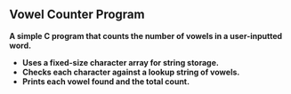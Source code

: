 
## Vowel Counter Program

**A simple C program that counts the number of vowels in a user-inputted word.**

- **Uses a fixed-size character array for string storage.**
- **Checks each character against a lookup string of vowels.**
- **Prints each vowel found and the total count.**
